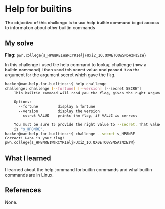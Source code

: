 # Help for builtins
The objective of this challenge is to use help builtin command to get access to information about other builtin commands

## My solve
**Flag:** `pwn.college{s_HP8NRE1WaRCYR1eljFUxi2_1O.QX0ETO0wSN5AzNzEzW}`

In this challenge i used the help command to lookup challenge (now a builtin command) i then used teh secret value and passed it as the argument for the argument secret which gave the flag.
```bash
hacker@man~help-for-builtins:~$ help challenge
challenge: challenge [--fortune] [--version] [--secret SECRET]
    This builtin command will read you the flag, given the right arguments!
    
    Options:
      --fortune         display a fortune
      --version         display the version
      --secret VALUE    prints the flag, if VALUE is correct

    You must be sure to provide the right value to --secret. That value
    is "s_HP8NRE".
hacker@man~help-for-builtins:~$ challenge --secret s_HP8NRE
Correct! Here is your flag!
pwn.college{s_HP8NRE1WaRCYR1eljFUxi2_1O.QX0ETO0wSN5AzNzEzW}
```

## What I learned
I learned about the help command for builtin commands and what builtin commands are in Linux.

## References 
None.
